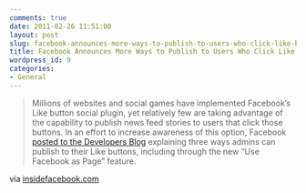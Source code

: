 ```yaml
---
comments: true
date: 2011-02-26 11:51:00
layout: post
slug: facebook-announces-more-ways-to-publish-to-users-who-click-like-buttons
title: Facebook Announces More Ways to Publish to Users Who Click Like Buttons
wordpress_id: 9
categories:
- General
---
```



    


      

> Millions of websites and social games have implemented Facebook’s Like button social plugin, yet relatively few are taking advantage of the capability to publish news feed stories to users that click those buttons. In an effort to increase awareness of this option, Facebook [posted to the Developers Blog](http://developers.facebook.com/blog/post/465) explaining three ways admins can publish to their Like buttons, including through the new “Use Facebook as Page” feature.





via [insidefacebook.com](http://www.insidefacebook.com/2011/02/23/how-publish-like-button/?utm_source=feedburner&utm_medium=feed&utm_campaign=Feed%3A+InsideFacebook+%28Inside+Facebook%29)


    


  
